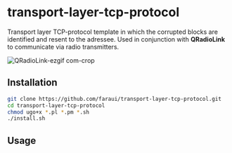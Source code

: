 # transport-layer-tcp-protocol
Transport layer TCP-protocol template in which the corrupted blocks are identified and resent to the adressee. Used in conjunction with **QRadioLink** to communicate via radio transmitters.

![QRadioLink-ezgif com-crop](https://github.com/faraui/transport-layer-tcp-protocol/assets/170811164/b382c154-53b1-4905-a5d7-dff82de5807d)

## Installation
```bash
git clone https://github.com/faraui/transport-layer-tcp-protocol.git
cd transport-layer-tcp-protocol
chmod ugo+x *.pl *.pm *.sh
./install.sh


```

## Usage
